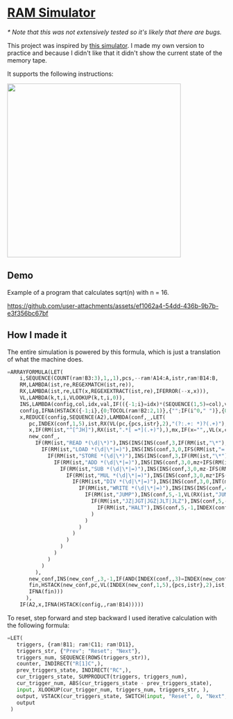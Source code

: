 # [RAM Simulator](https://docs.google.com/spreadsheets/d/1jW-FtCmz-W50WTalcnl8eSsYHx3QgwzC7LuZvQJ9OAE/)

_* Note that this was not extensively tested so it's likely that there are bugs._

This project was inspired by [this simulator](https://random-access-machine-emulator.netlify.app/). I made my own version to practice and because I didn't like that it didn't show the current state of the memory tape. 

It supports the following instructions:

<img src="https://github.com/user-attachments/assets/1a3366a2-5751-48df-aa2e-974c3db1372c" height="400">

## Demo

Example of a program that calculates sqrt(n) with n = 16.

https://github.com/user-attachments/assets/ef1062a4-54dd-436b-9b7b-e3f356bc67bf

## How I made it

The entire simulation is powered by this formula, which is just a translation of what the machine does.

```py
=ARRAYFORMULA(LET(
    i,SEQUENCE(COUNT(ram!B3:3),1,,1),pcs,--ram!A14:A,istr,ram!B14:B,
    RM,LAMBDA(ist,re,REGEXMATCH(ist,re)),
    RX,LAMBDA(ist,re,LET(x,REGEXEXTRACT(ist,re),IFERROR(--x,x))),
    VL,LAMBDA(k,t,i,VLOOKUP(k,t,i,0)),
    INS,LAMBDA(config,col,idx,val,IF(({-1;i}=idx)*(SEQUENCE(1,5)=col),val,config)),
    config,IFNA(HSTACK({-1;i},{0;TOCOL(ram!B2:2,1)},{"";IF(i^0," ")},{0;IF(i^0," ")},1)),
    x,REDUCE(config,SEQUENCE(A2),LAMBDA(conf,_,LET(
       pc,INDEX(conf,1,5),ist,RX(VL(pc,{pcs,istr},2),"(?:.+: *)?(.+)"),mz,INDEX(conf,2,3),rz,INDEX(conf,1,2),oz,INDEX(conf,1,4),
       x,IF(RM(ist,"^[^JH]"),RX(ist,".*[ =*](.+)"),),mx,IF(x="",,VL(x,conf,3)),mmx,IF(mx="",,VL(mx,conf,3)),
       new_conf_,
         IF(RM(ist,"READ *(\d|\*)"),INS(INS(INS(conf,3,IF(RM(ist,"\*"),mx,x),VL(rz,conf,2)),2,-1,rz+1),5,-1,pc+1),
           IF(RM(ist,"LOAD *(\d|\*|=)"),INS(INS(conf,3,0,IFS(RM(ist,"= *\d"),x,RM(ist,"\*"),mmx,1,mx)),5,-1,pc+1),
             IF(RM(ist,"STORE *(\d|\*)"),INS(INS(conf,3,IF(RM(ist,"\*"),mx,x),mz),5,-1,pc+1),
               IF(RM(ist,"ADD *(\d|\*|=)"),INS(INS(conf,3,0,mz+IFS(RM(ist,"= *\d"),x,RM(ist,"\*"),mmx,1,mx)),5,-1,pc+1),
                 IF(RM(ist,"SUB *(\d|\*|=)"),INS(INS(conf,3,0,mz-IFS(RM(ist,"= *\d"),x,RM(ist,"\*"),mmx,1,mx)),5,-1,pc+1),
                   IF(RM(ist,"MUL *(\d|\*|=)"),INS(INS(conf,3,0,mz*IFS(RM(ist,"= *\d"),x,RM(ist,"\*"),mmx,1,mx)),5,-1,pc+1),
                     IF(RM(ist,"DIV *(\d|\*|=)"),INS(INS(conf,3,0,INT(mz/IFS(RM(ist,"= *\d"),x,RM(ist,"\*"),mmx,1,mx))),5,-1,pc+1),
                       IF(RM(ist,"WRITE *(\d|\*|=)"),INS(INS(INS(conf,4,INDEX(conf,1,4),IFS(RM(ist,"= *\d"),x,RM(ist,"\*"),mmx,1,mx)),4,-1,oz+1),5,-1,pc+1),
                         IF(RM(ist,"JUMP"),INS(conf,5,-1,VL(RX(ist,"JUMP *(\w+)")&"*",{istr,pcs},2)),
                           IF(RM(ist,"JZ|JGT|JGZ|JLT|JLZ"),INS(conf,5,-1,IF(IFS(RM(ist,"JZ"),mz=0,RM(ist,"JGT"),mz>0,RM(ist,"JGZ"),mz>=0,RM(ist,"JLT"),mz<0,1,mz<=0),VL(RX(ist,"(?:JZ|JGT|JGZ|JLT|JLZ) *(\w+)")&"*",{istr,pcs},2),pc+1)),
                             IF(RM(ist,"HALT"),INS(conf,5,-1,INDEX(conf,1,5)),)
                           )
                         )
                       )
                     )
                   )
                 )
               )
             )
           )
         ),
       new_conf,INS(new_conf_,3,-1,IF(AND(INDEX(conf,,3)=INDEX(new_conf_,,3)),,TOCOL(IF(INDEX(conf,,3)=INDEX(new_conf_,,3),,INDEX(conf,,1)),1))),
       fin,HSTACK(new_conf,pc,VL(INDEX(new_conf,1,5),{pcs,istr},2),ist,INDEX(new_conf,2,3),x,IF(x="",,VL(x,new_conf,3)),IF((x="")+(VL(x,new_conf,3)=""),,VL(VL(x,new_conf,3),new_conf,3))),
       IFNA(fin)))
      ),
    IF(A2,x,IFNA(HSTACK(config,,ram!B14)))))
```

To reset, step forward and step backward I used iterative calculation with the following formula:

```py
=LET(
   triggers, {ram!B11; ram!C11; ram!D11},
   triggers_str, {"Prev"; "Reset"; "Next"},
   triggers_num, SEQUENCE(ROWS(triggers_str)),
   counter, INDIRECT("R[1]C",),
   prev_triggers_state, INDIRECT("RC",),
   cur_triggers_state, SUMPRODUCT(triggers, triggers_num),
   cur_trigger_num, ABS(cur_triggers_state - prev_triggers_state),
   input, XLOOKUP(cur_trigger_num, triggers_num, triggers_str, ),
   output, VSTACK(cur_triggers_state, SWITCH(input, "Reset", 0, "Next", counter + 1, "Prev", counter - 1, counter)),
   output
 )
```
